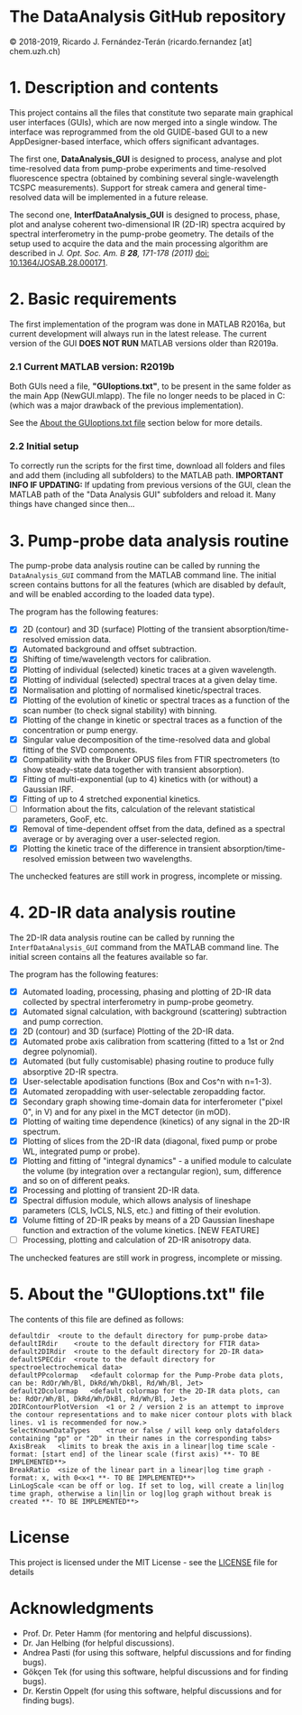 # The DataAnalysis GitHub repository
© 2018-2019, Ricardo J. Fernández-Terán (ricardo.fernandez [at] chem.uzh.ch)

# 1. Description and contents
This project contains all the files that constitute two separate main graphical user interfaces (GUIs), which are now merged into a single window.
The interface was reprogrammed from the old GUIDE-based GUI to a new AppDesigner-based interface, which offers significant advantages.

The first one, **DataAnalysis_GUI** is designed to process, analyse and plot time-resolved data from pump-probe experiments
and time-resolved fluorescence spectra (obtained by combining several single-wavelength TCSPC measurements). Support for streak camera and general time-resolved data will be implemented in a future release.

The second one, **InterfDataAnalysis_GUI** is designed to process, phase, plot and analyse coherent two-dimensional IR (2D-IR) spectra acquired by spectral interferometry in the pump-probe geometry. The details of the setup used to acquire the data and the main processing algorithm are described in *J. Opt. Soc. Am. B **28**, 171-178 (2011)* [doi: 10.1364/JOSAB.28.000171](https://doi.org/10.1364/JOSAB.28.000171).


# 2. Basic requirements
The first implementation of the program was done in MATLAB R2016a, but current development will always run in the latest release.
The current version of the GUI **DOES NOT RUN** MATLAB versions older than R2019a.
### 2.1 Current MATLAB version: R2019b

Both GUIs need a file, **"GUIoptions.txt"**, to be present in the same folder as the main App (NewGUI.mlapp).
The file no longer needs to be placed in C: (which was a major drawback of the previous implementation).

See the [About the GUIoptions.txt file](README.md#5-about-the-guioptionstxt-file) section below for more details.

### 2.2 Initial setup
To correctly run the scripts for the first time, download all folders and files and add them (including all subfolders) to the MATLAB path.
**IMPORTANT INFO IF UPDATING:**
If updating from previous versions of the GUI, clean the MATLAB path of the "Data Analysis GUI" subfolders and reload it. Many things have changed since then...

# 3. Pump-probe data analysis routine
The pump-probe data analysis routine can be called by running the `DataAnalysis_GUI` command from the MATLAB command line.
The initial screen contains buttons for all the features (which are disabled by default, and will be enabled according to the loaded data type).

The program has the following features:
- [x] 2D (contour) and 3D (surface) Plotting of the transient absorption/time-resolved emission data.
- [x] Automated background and offset subtraction.
- [x] Shifting of time/wavelength vectors for calibration.
- [x] Plotting of individual (selected) kinetic traces at a given wavelength.
- [x] Plotting of individual (selected) spectral traces at a given delay time.
- [x] Normalisation and plotting of normalised kinetic/spectral traces.
- [x] Plotting of the evolution of kinetic or spectral traces as a function of the scan number (to check signal stability) with binning.
- [x] Plotting of the change in kinetic or spectral traces as a function of the concentration or pump energy.
- [x] Singular value decomposition of the time-resolved data and global fitting of the SVD components.
- [x] Compatibility with the Bruker OPUS files from FTIR spectrometers (to show steady-state data together with transient absorption).
- [x] Fitting of multi-exponential (up to 4) kinetics with (or without) a Gaussian IRF.
- [x] Fitting of up to 4 stretched exponential kinetics.
- [ ] Information about the fits, calculation of the relevant statistical parameters, GooF, etc.
- [x] Removal of time-dependent offset from the data, defined as a spectral average or by averaging over a user-selected region.
- [x] Plotting the kinetic trace of the difference in transient absorption/time-resolved emission between two wavelengths.

The unchecked features are still work in progress, incomplete or missing.

# 4. 2D-IR data analysis routine
The 2D-IR data analysis routine can be called by running the `InterfDataAnalysis_GUI` command from the MATLAB command line.
The initial screen contains all the features available so far.

The program has the following features:
- [x] Automated loading, processing, phasing and plotting of 2D-IR data collected by spectral interferometry in pump-probe geometry.
- [x] Automated signal calculation, with background (scattering) subtraction and pump correction.
- [x] 2D (contour) and 3D (surface) Plotting of the 2D-IR data.
- [x] Automated probe axis calibration from scattering (fitted to a 1st or 2nd degree polynomial).
- [x] Automated (but fully customisable) phasing routine to produce fully absorptive 2D-IR spectra.
- [x] User-selectable apodisation functions (Box and Cos^n with n=1-3).
- [x] Automated zeropadding with user-selectable zeropadding factor.
- [x] Secondary graph showing time-domain data for interferometer ("pixel 0", in V) and for any pixel in the MCT detector (in mOD).
- [x] Plotting of waiting time dependence (kinetics) of any signal in the 2D-IR spectrum.
- [x] Plotting of slices from the 2D-IR data (diagonal, fixed pump or probe WL, integrated pump or probe).
- [x] Plotting and fitting of "integral dynamics" - a unified module to calculate the volume (by integration over a rectangular region), sum, difference and so on of different peaks.
- [x] Processing and plotting of transient 2D-IR data.
- [x] Spectral diffusion module, which allows analysis of lineshape parameters (CLS, IvCLS, NLS, etc.) and fitting of their evolution.
- [x] Volume fitting of 2D-IR peaks by means of a 2D Gaussian lineshape function and extraction of the volume kinetics. [NEW FEATURE]
- [ ] Processing, plotting and calculation of 2D-IR anisotropy data.

The unchecked features are still work in progress, incomplete or missing.

# 5. About the "GUIoptions.txt" file
The contents of this file are defined as follows:
```
defaultdir	<route to the default directory for pump-probe data>
defaultIRdir	<route to the default directory for FTIR data>
default2DIRdir	<route to the default directory for 2D-IR data>
defaultSPECdir	<route to the default directory for spectroelectrochemical data>
defaultPPcolormap	<default colormap for the Pump-Probe data plots, can be: RdOr/Wh/Bl, DkRd/Wh/DkBl, Rd/Wh/Bl, Jet>
default2Dcolormap	<default colormap for the 2D-IR data plots, can be: RdOr/Wh/Bl, DkRd/Wh/DkBl, Rd/Wh/Bl, Jet>
2DIRContourPlotVersion	<1 or 2 / version 2 is an attempt to improve the contour representations and to make nicer contour plots with black lines. v1 is recommended for now.>
SelectKnownDataTypes	<true or false / will keep only datafolders containing "pp" or "2D" in their names in the corresponding tabs>
AxisBreak	<limits to break the axis in a linear|log time scale - format: [start end] of the linear scale (first axis) **- TO BE IMPLEMENTED**> 
BreakRatio	<size of the linear part in a linear|log time graph - format: x, with 0<x<1 **- TO BE IMPLEMENTED**>
LinLogScale	<can be off or log. If set to log, will create a lin|log time graph, otherwise a lin|lin or log|log graph without break is created **- TO BE IMPLEMENTED**>
```

# License
This project is licensed under the MIT License - see the [LICENSE](LICENSE) file for details

# Acknowledgments
* Prof. Dr. Peter Hamm (for mentoring and helpful discussions).
* Dr. Jan Helbing (for helpful discussions).
* Andrea Pasti (for using this software, helpful discussions and for finding bugs).
* Gökçen Tek (for using this software, helpful discussions and for finding bugs).
* Dr. Kerstin Oppelt (for using this software, helpful discussions and for finding bugs).

